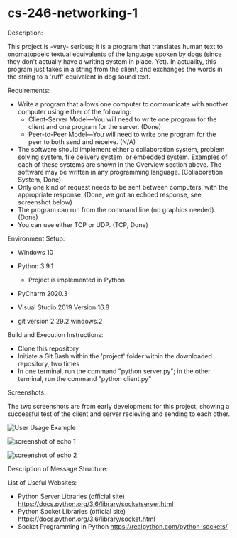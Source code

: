 # cs-246-networking-1

Description:

This project is -very- serious; it is a program that translates human text to onomatopoeic textual equivalents of the language spoken by dogs (since they don't actually have a writing system in place. Yet). In actuality, this program just takes in a string from the client, and exchanges the words in the string to a 'ruff' equivalent in dog sound text. 

Requirements:

- Write a program that allows one computer to communicate with another computer using either of the following:
  - Client-Server Model—You will need to write one program for the client and one program for the server. (Done)
  - Peer-to-Peer Model—You will need to write one program for the peer to both send and receive. (N/A)
- The software should implement either a collaboration system, problem solving system, file delivery system, or embedded system. Examples of each of these systems are shown in the Overview section above. The software may be written in any programming language. (Collaboration System, Done)
- Only one kind of request needs to be sent between computers, with the appropriate response. (Done, we got an echoed response, see screenshot below)
- The program can run from the command line (no graphics needed). (Done)
- You can use either TCP or UDP. (TCP, Done)

Environment Setup:

- Windows 10

- Python 3.9.1
    - Project is implemented in Python
    
- PyCharm 2020.3

- Visual Studio 2019 Version 16.8

- git version 2.29.2.windows.2 

Build and Execution Instructions:

- Clone this repository
- Initiate a Git Bash within the 'project' folder within the downloaded repository, two times
- In one terminal, run the command "python server.py"; in the other terminal, run the command "python client.py"

Screenshots:

The two screenshots are from early development for this project, showing a successful test of the client and server recieving and sending to each other.

![User Usage Example](https://github.com/jmattgiroux/cs-246-networking-1/blob/main/userUseExample.png)

![screenshot of echo 1](https://github.com/jmattgiroux/cs-246-networking-1/blob/main/echo1.png)

![screenshot of echo 2](https://github.com/jmattgiroux/cs-246-networking-1/blob/main/echo2.png)

Description of Message Structure:

List of Useful Websites:
- Python Server Libraries (official site) https://docs.python.org/3.6/library/socketserver.html 
- Python Socket Libraries (official site) https://docs.python.org/3.6/library/socket.html
- Socket Programming in Python https://realpython.com/python-sockets/
